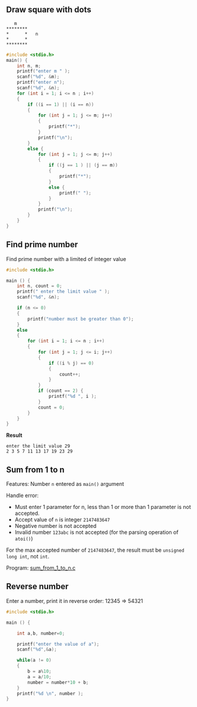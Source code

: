 ## Draw square with dots

```
   m 
********
*      *   n   
*      *     
********
```

```c
#include <stdio.h>
main() {
	int n, m;
	printf("enter m " );
	scanf("%d", &m);
	printf("enter n");
	scanf("%d", &n);
	for (int i = 1; i <= n ; i++)
	{
		if ((i == 1) || (i == n))
		{
			for (int j = 1; j <= m; j++)
			{
				printf("*");
			}
			printf("\n");
		}
		else {
			for (int j = 1; j <= m; j++)
			{
				if ((j == 1 ) || (j == m))
				{
					printf("*");
				}
				else {
					printf(" ");
				}
			}
			printf("\n");
		}
	}
}
```

## Find prime number

Find prime number with a limited of integer value

```c
#include <stdio.h>

main () {
	int n, count = 0;
	printf(" enter the limit value " );
	scanf("%d", &n);

	if (n <= 0)
	{
		printf("number must be greater than 0");
	}
	else
	{
		for (int i = 1; i <= n ; i++)
		{
			for (int j = 1; j <= i; j++)
			{
				if ((i % j) == 0)
				{
					count++;
				}
			}
			if (count == 2) {
				printf("%d ", i );
			}
			count = 0;
		}
	}
}
```

**Result**

```
enter the limit value 29
2 3 5 7 11 13 17 19 23 29
```

## Sum from 1 to n

Features: Number ``n`` entered as ``main()`` argument

Handle error:

* Must enter 1 parameter for n, less than 1 or more than 1 parameter is not accepted.
* Accept value of ``n`` is integer ``2147483647``
* Negative number is not accepted
* Invalid number ``123abc`` is not accepted (for the parsing operation of ``atoi()``)

For the max accepted number of ``2147483647``, the result must be ``unsigned long int``, not ``int``.

Program: [sum_from_1_to_n.c](https://github.com/TranPhucVinh/C/blob/master/Introduction/Examples/sum_from_1_to_n.c)

## Reverse number

Enter a number, print it in reverse order: 12345 => 54321

```c
#include <stdio.h>

main () {

	int a,b, number=0;

	printf("enter the value of a");
	scanf("%d",&a);

	while(a != 0)
	{
		b = a%10;
		a = a/10;
		number = number*10 + b;
	}
	printf("%d \n", number );
}
```
